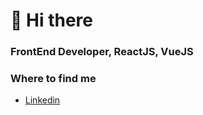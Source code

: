 # 👋 Hi there
### FrontEnd Developer, ReactJS, VueJS
### Where to find me
- [Linkedin](https://linkedin.com/in/luis.caraballo)
